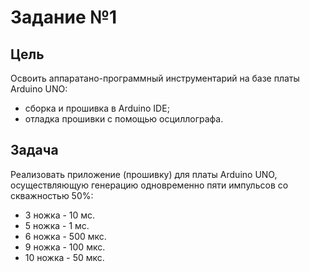 # Задание №1

## Цель

Освоить аппаратано-программный инструментарий на базе платы Arduino UNO:
* сборка и прошивка в Arduino IDE;
* отладка прошивки с помощью осциллографа.

## Задача

Реализовать приложение (прошивку) для платы Arduino UNO, осуществляющую генерацию одновременно пяти импульсов со скважностью 50%:
- 3 ножка - 10 мс.
- 5 ножка - 1 мс.
- 6 ножка - 500 мкс.
- 9 ножка - 100 мкс.
- 10 ножка - 50 мкс.

